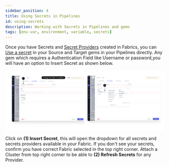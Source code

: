 ```yaml
---
sidebar_position: 4
title: Using Secrets in Pipelines
id: using-secrets
description: Working with Secrets in Pipelines and gems
tags: [env-var, environment, variable, secrets]
---
```


Once you have Secrets and [Secret Providers](./secret-management.md) created in Fabrics, you can [Use a secret](./using-secrets.md) in your Source and Target gems in your Pipelines directly.
Any gem which requires a Authentication Field like Username or password,you will have an option to Insert Secret as shown below.

![use_secret](img/Use_secret.png)

Click on **(1) Insert Secret**, this will open the dropdown for all secrets and secrets providers available in your Fabric.
If you don't see your secrets, confirm you have correct Fabric selected in the top right corner.
Attach a Cluster from top right corner to be able to **(2) Refresh Secrets** for any Provider.

